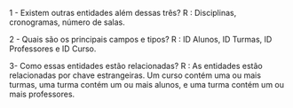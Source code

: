 1 - Existem outras entidades além dessas três?
R : Disciplinas, cronogramas, número de salas.

2 - Quais são os principais campos e tipos?
R : ID Alunos, ID Turmas, ID Professores e ID Curso.

3- Como essas entidades estão relacionadas?
R : As entidades estão relacionadas por chave estrangeiras. Um curso contém uma ou mais turmas, uma turma contém um ou mais alunos, e uma turma contém um ou mais professores.
 
